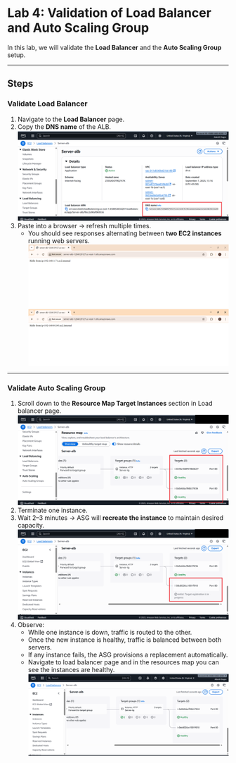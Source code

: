 # Lab 4: Validation of Load Balancer and Auto Scaling Group

In this lab, we will validate the **Load Balancer** and the **Auto Scaling Group** setup.

---

## Steps

### Validate Load Balancer
1. Navigate to the **Load Balancer** page.
2. Copy the **DNS name** of the ALB.
   ![](./media/asg9.png)
3. Paste into a browser → refresh multiple times.
   - You should see responses alternating between **two EC2 instances** running web servers.  
   ![](./media/dns1.png)
   ![](./media/dns2.png)


---

### Validate Auto Scaling Group
1. Scroll down to the **Resource Map Target Instances** section in Load balancer page.
   ![](./media/asg8.png)
2. Terminate one instance.
3. Wait 2–3 minutes → ASG will **recreate the instance** to maintain desired capacity.  
   ![](./media/averify.png)
4. Observe:
   - While one instance is down, traffic is routed to the other.
   - Once the new instance is healthy, traffic is balanced between both servers.
   - If any instance fails, the ASG provisions a replacement automatically.
   - Navigate to load balancer page and in the resources map you can see the instances are healthy.
   ![](./media/healthy2.png)
